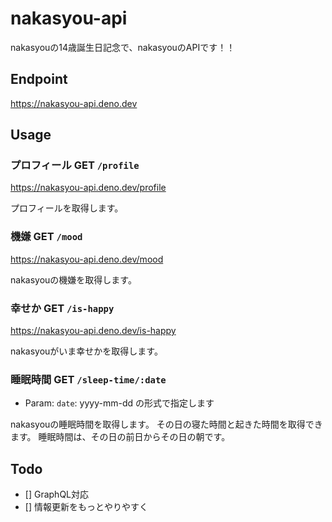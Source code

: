 # nakasyou-api
nakasyouの14歳誕生日記念で、nakasyouのAPIです！！

## Endpoint
https://nakasyou-api.deno.dev
## Usage
### プロフィール GET `/profile`
https://nakasyou-api.deno.dev/profile

プロフィールを取得します。

### 機嫌 GET `/mood`
https://nakasyou-api.deno.dev/mood

nakasyouの機嫌を取得します。

### 幸せか GET `/is-happy`
https://nakasyou-api.deno.dev/is-happy

nakasyouがいま幸せかを取得します。

### 睡眠時間 GET `/sleep-time/:date`
- Param: `date`: yyyy-mm-dd の形式で指定します

nakasyouの睡眠時間を取得します。
その日の寝た時間と起きた時間を取得できます。
睡眠時間は、その日の前日からその日の朝です。

## Todo
- [] GraphQL対応
- [] 情報更新をもっとやりやすく
